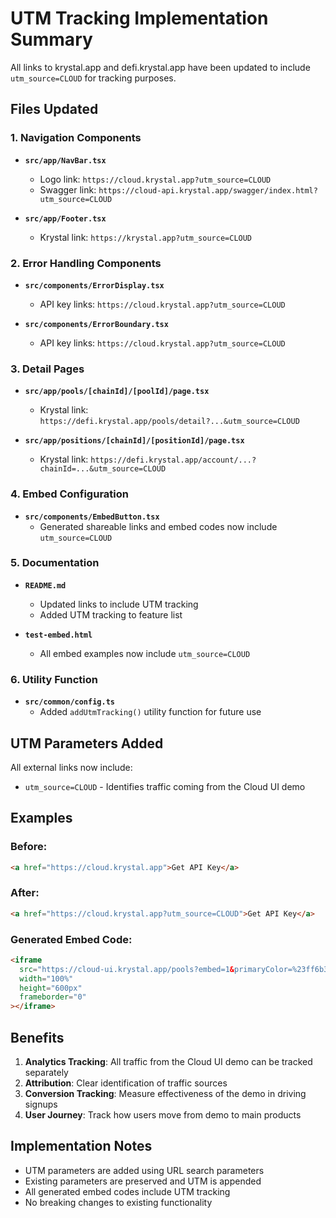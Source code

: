 # UTM Tracking Implementation Summary

All links to krystal.app and defi.krystal.app have been updated to include `utm_source=CLOUD` for tracking purposes.

## Files Updated

### 1. Navigation Components

- **`src/app/NavBar.tsx`**
  - Logo link: `https://cloud.krystal.app?utm_source=CLOUD`
  - Swagger link: `https://cloud-api.krystal.app/swagger/index.html?utm_source=CLOUD`

- **`src/app/Footer.tsx`**
  - Krystal link: `https://krystal.app?utm_source=CLOUD`

### 2. Error Handling Components

- **`src/components/ErrorDisplay.tsx`**
  - API key links: `https://cloud.krystal.app?utm_source=CLOUD`

- **`src/components/ErrorBoundary.tsx`**
  - API key links: `https://cloud.krystal.app?utm_source=CLOUD`

### 3. Detail Pages

- **`src/app/pools/[chainId]/[poolId]/page.tsx`**
  - Krystal link: `https://defi.krystal.app/pools/detail?...&utm_source=CLOUD`

- **`src/app/positions/[chainId]/[positionId]/page.tsx`**
  - Krystal link: `https://defi.krystal.app/account/...?chainId=...&utm_source=CLOUD`

### 4. Embed Configuration

- **`src/components/EmbedButton.tsx`**
  - Generated shareable links and embed codes now include `utm_source=CLOUD`

### 5. Documentation

- **`README.md`**
  - Updated links to include UTM tracking
  - Added UTM tracking to feature list

- **`test-embed.html`**
  - All embed examples now include `utm_source=CLOUD`

### 6. Utility Function

- **`src/common/config.ts`**
  - Added `addUtmTracking()` utility function for future use

## UTM Parameters Added

All external links now include:

- `utm_source=CLOUD` - Identifies traffic coming from the Cloud UI demo

## Examples

### Before:

```html
<a href="https://cloud.krystal.app">Get API Key</a>
```

### After:

```html
<a href="https://cloud.krystal.app?utm_source=CLOUD">Get API Key</a>
```

### Generated Embed Code:

```html
<iframe
  src="https://cloud-ui.krystal.app/pools?embed=1&primaryColor=%23ff6b35&theme=dark&showNavigation=false&utm_source=CLOUD"
  width="100%"
  height="600px"
  frameborder="0"
></iframe>
```

## Benefits

1. **Analytics Tracking**: All traffic from the Cloud UI demo can be tracked separately
2. **Attribution**: Clear identification of traffic sources
3. **Conversion Tracking**: Measure effectiveness of the demo in driving signups
4. **User Journey**: Track how users move from demo to main products

## Implementation Notes

- UTM parameters are added using URL search parameters
- Existing parameters are preserved and UTM is appended
- All generated embed codes include UTM tracking
- No breaking changes to existing functionality
